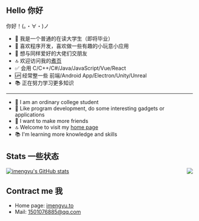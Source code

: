 Hello 你好
---

你好！(。・∀・)ノ
* 🙂 我是一个普通的在读大学生（即将毕业）
* 🎁 喜欢程序开发，喜欢做一些有趣的小玩意小应用
* 🌈 想与同样爱好的大佬们交朋友
* 🔝 欢迎访问我的[煮页](https://imengyu.top)
* ✅ 会用 C/C++/C#/Java/JavaScript/Vue/React
* 🆙 经常整一些 前端/Android App/Electron/Unity/Unreal
* 📚 正在努力学习更多知识

---

* 🙂 I am an ordinary college student
* 🎁 Like program development, do some interesting gadgets or applications
* 🙂 I want to make more friends
* 🔝 Welcome to visit my [home page](https://imengyu.top)
* 📚 I'm learning more knowledge and skills

Stats 一些状态
---
<img align="right" src="https://github-readme-stats.vercel.app/api/top-langs/?username=imengyu" ></img>
[![imengyu's GitHub stats](https://github-readme-stats.vercel.app/api?username=imengyu)](https://github.com/anuraghazra/github-readme-stats)



Contract me 我
---

* Home page: [imengyu.to](https://imengyu.top)
* Mail: 1501076885@qq.com
